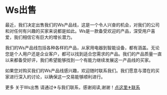 # Ws出售

最近，我们决定出售我们的Ws产品线，这是一个令人兴奋的机会，对我们的公司和对任何有兴趣的买家来说都是如此。Ws是一款备受欢迎的产品，深受用户喜爱，我们相信它有巨大的增长潜力。

我们的Ws产品线包括各种各样的产品，从家用电器到智能设备，都有涵盖。无论您是个人用户还是企业客户，都可以找到适合您需求的产品。我们的产品质量一直以来都备受好评，我们希望能够找到一个有能力继续发展这一产品线的买家。

如果您对购买我们的Ws产品线感兴趣，欢迎随时联系我们。我们愿意与潜在的买家进行深入的讨论，以确保这一交易能够顺利进行。

更多 关于Ws出售 请通过✈与我们联系，感谢阅读,谢谢！[点这里✈联系](https://d.k02.cc)